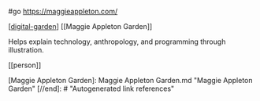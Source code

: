 #go https://maggieappleton.com/

[[digital-garden]] [[Maggie Appleton Garden]]

Helps explain technology, anthropology, and programming through illustration.

[[person]]

[//begin]: # "Autogenerated link references for markdown compatibility"
[digital-garden]: digital-garden.md "digital-garden"
[Maggie Appleton Garden]: Maggie Appleton Garden.md "Maggie Appleton Garden"
[//end]: # "Autogenerated link references"

